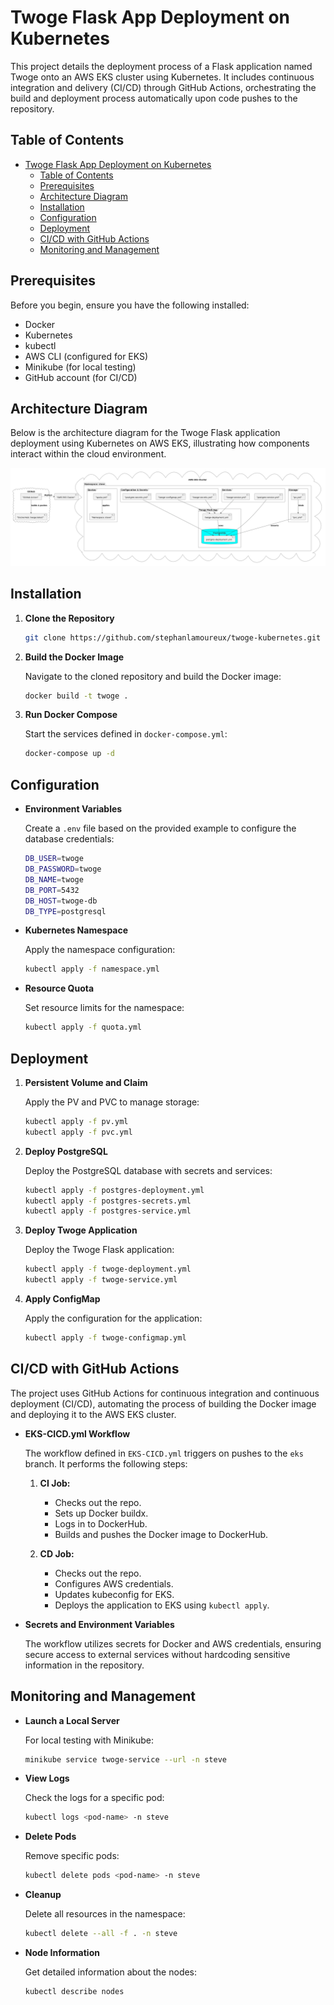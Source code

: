 # Twoge Flask App Deployment on Kubernetes

This project details the deployment process of a Flask application named Twoge onto an AWS EKS cluster using Kubernetes. It includes continuous integration and delivery (CI/CD) through GitHub Actions, orchestrating the build and deployment process automatically upon code pushes to the repository.

## Table of Contents

- [Twoge Flask App Deployment on Kubernetes](#twoge-flask-app-deployment-on-kubernetes)
	- [Table of Contents](#table-of-contents)
	- [Prerequisites](#prerequisites)
 	- [Architecture Diagram](#architecture-diagram)
	- [Installation](#installation)
	- [Configuration](#configuration)
	- [Deployment](#deployment)
	- [CI/CD with GitHub Actions](#cicd-with-github-actions)
	- [Monitoring and Management](#monitoring-and-management)

## Prerequisites

Before you begin, ensure you have the following installed:

- Docker
- Kubernetes
- kubectl
- AWS CLI (configured for EKS)
- Minikube (for local testing)
- GitHub account (for CI/CD)

## Architecture Diagram

Below is the architecture diagram for the Twoge Flask application deployment using Kubernetes on AWS EKS, illustrating how components interact within the cloud environment.

![Twoge Deployment Architecture](twoge-diagram.png)

## Installation

1. **Clone the Repository**

   ```sh
   git clone https://github.com/stephanlamoureux/twoge-kubernetes.git
   ```

2. **Build the Docker Image**

   Navigate to the cloned repository and build the Docker image:

   ```sh
   docker build -t twoge .
   ```

3. **Run Docker Compose**

   Start the services defined in `docker-compose.yml`:

   ```sh
   docker-compose up -d
   ```

## Configuration

- **Environment Variables**

  Create a `.env` file based on the provided example to configure the database credentials:

  ```sh
  DB_USER=twoge
  DB_PASSWORD=twoge
  DB_NAME=twoge
  DB_PORT=5432
  DB_HOST=twoge-db
  DB_TYPE=postgresql
  ```

- **Kubernetes Namespace**

  Apply the namespace configuration:

  ```sh
  kubectl apply -f namespace.yml
  ```

- **Resource Quota**

  Set resource limits for the namespace:

  ```sh
  kubectl apply -f quota.yml
  ```

## Deployment

1. **Persistent Volume and Claim**

   Apply the PV and PVC to manage storage:

   ```sh
   kubectl apply -f pv.yml
   kubectl apply -f pvc.yml
   ```

2. **Deploy PostgreSQL**

   Deploy the PostgreSQL database with secrets and services:

   ```sh
   kubectl apply -f postgres-deployment.yml
   kubectl apply -f postgres-secrets.yml
   kubectl apply -f postgres-service.yml
   ```

3. **Deploy Twoge Application**

   Deploy the Twoge Flask application:

   ```sh
   kubectl apply -f twoge-deployment.yml
   kubectl apply -f twoge-service.yml
   ```

4. **Apply ConfigMap**

   Apply the configuration for the application:

   ```sh
   kubectl apply -f twoge-configmap.yml
   ```

## CI/CD with GitHub Actions

The project uses GitHub Actions for continuous integration and continuous deployment (CI/CD), automating the process of building the Docker image and deploying it to the AWS EKS cluster.

- **EKS-CICD.yml Workflow**

  The workflow defined in `EKS-CICD.yml` triggers on pushes to the `eks` branch. It performs the following steps:

  1. **CI Job:**
     - Checks out the repo.
     - Sets up Docker buildx.
     - Logs in to DockerHub.
     - Builds and pushes the Docker image to DockerHub.

  2. **CD Job:**
     - Checks out the repo.
     - Configures AWS credentials.
     - Updates kubeconfig for EKS.
     - Deploys the application to EKS using `kubectl apply`.

- **Secrets and Environment Variables**

  The workflow utilizes secrets for Docker and AWS credentials, ensuring secure access to external services without hardcoding sensitive information in the repository.

## Monitoring and Management

- **Launch a Local Server**

  For local testing with Minikube:

  ```sh
  minikube service twoge-service --url -n steve
  ```

- **View Logs**

  Check the logs for a specific pod:

  ```sh
  kubectl logs <pod-name> -n steve
  ```

- **Delete Pods**

  Remove specific pods:

  ```sh
  kubectl delete pods <pod-name> -n steve
  ```

- **Cleanup**

  Delete all resources in the namespace:

  ```sh
  kubectl delete --all -f . -n steve
  ```

- **Node Information**

  Get detailed information about the nodes:

  ```sh
  kubectl describe nodes
  ```
